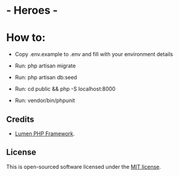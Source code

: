
# - Heroes - 

# How to:
* Copy .env.example to .env and fill with your environment details

* Run: php artisan migrate

* Run: php artisan db:seed

* Run: cd public && php -S localhost:8000

* Run: vendor/bin/phpunit



## Credits
* [Lumen PHP Framework](https://lumen.laravel.com/).
## License

This is open-sourced software licensed under the [MIT license](https://opensource.org/licenses/MIT).

